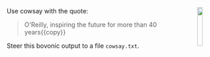 <img align="right" src="../assets/cow-311266_640.png" width="15%">
Use cowsay with the quote:

> O'Reilly, inspiring the future for more than 40 years{{copy}}

Steer this bovonic output to a file `cowsay.txt`.

